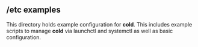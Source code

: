 /etc examples
-------------

This directory holds example configuration for **cold**. This includes
example scripts to manage **cold** via launchctl and systemctl as well as
basic configuration.

